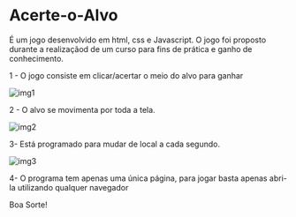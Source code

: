 # Acerte-o-Alvo

É um jogo desenvolvido em html, css e Javascript. O jogo foi proposto durante a realizaçãod de um curso para fins de prática e ganho de conhecimento.

1 - O jogo consiste em clicar/acertar o meio do alvo para ganhar

![img1](https://github.com/VittooV/Acerte-o-Alvo/assets/127699586/5735aa6a-246e-4230-b472-782d91ced534)

2 - O alvo se movimenta por toda a tela.

![img2](https://github.com/VittooV/Acerte-o-Alvo/assets/127699586/c14eee37-62f4-4704-93ef-ca6c4cd326c3)

3- Está programado para mudar de local a cada segundo.

![img3](https://github.com/VittooV/Acerte-o-Alvo/assets/127699586/9b1dd03b-49f6-4182-b494-1e06781144b5)

4- O programa tem apenas uma única página, para jogar basta apenas abri-la utilizando qualquer navegador

Boa Sorte!
